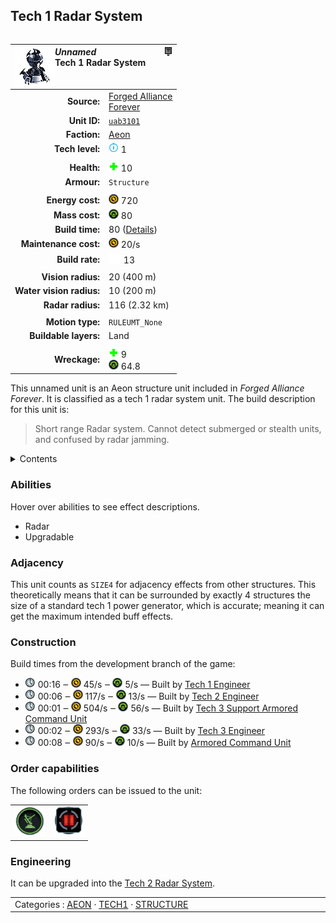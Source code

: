 Tech 1 Radar System
----
<table align="right">
    <thead>
        <tr>
            <th align="left" colspan="2">
                <img align="left" src="icons/units/UAB3101_icon.png" title="The unit icon" /><img align="right" src="icons/strategicicons/icon_structure1_intel_rest.png" title="icon_structure1_intel" /><i>Unnamed</i><br />Tech 1 Radar System
            </th>
        </tr>
    </thead>
    <tbody>
        <tr>
            <td align="right"><strong>Source:</strong></td>
            <td><a href="Forged Alliance Forever">Forged Alliance<br />Forever</a></td>
        </tr>
        <tr>
            <td align="right"><strong>Unit ID:</strong></td>
            <td><a href="https://github.com/FAForever/fa/D:/faf-development/fa/units/UAB3101/UAB3101_unit.bp"><code>uab3101</code></a></td>
        </tr>
        <tr>
            <td align="right"><strong>Faction:</strong></td>
            <td><a href="_categories.AEON">Aeon</a></td>
        </tr>
        <tr>
            <td align="right"><strong>Tech level:</strong></td>
            <td><img src="icons/T1.png" title="Tech 1" /> 1</td>
        </tr>
        <tr><td align="center" colspan="2"></td></tr>
        <tr>
            <td align="right"><strong>Health:</strong></td>
            <td><img src="icons/health.png" title="Health" /> 10</td>
        </tr>
        <tr>
            <td align="right"><strong>Armour:</strong></td>
            <td><code>Structure</code></td>
        </tr>
        <tr><td align="center" colspan="2"></td></tr>
        <tr>
            <td align="right"><strong>Energy cost:</strong></td>
            <td><img src="icons/energy.png" title="Energy" /> 720</td>
        </tr>
        <tr>
            <td align="right"><strong>Mass cost:</strong></td>
            <td><img src="icons/mass.png" title="Mass" /> 80</td>
        </tr>
        <tr>
            <td align="right"><strong>Build time:</strong></td>
            <td>80 (<a href="#construction">Details</a>)</td>
        </tr>
        <tr>
            <td align="right"><strong>Maintenance cost:</strong></td>
            <td><img src="icons/energy.png" title="Energy" /> 20/s</td>
        </tr>
        <tr>
            <td align="right"><strong>Build rate:</strong></td>
            <td><img src="icons/build.png" title="Build" /> 13</td>
        </tr>
        <tr><td align="center" colspan="2"></td></tr>
        <tr>
            <td align="right"><strong>Vision radius:</strong></td>
            <td> <span title="0.40 km, 0.25 mi">20 (400 m)</span></td>
        </tr>
        <tr>
            <td align="right"><strong>Water vision radius:</strong></td>
            <td> <span title="0.20 km, 0.12 mi">10 (200 m)</span></td>
        </tr>
        <tr>
            <td align="right"><strong>Radar radius:</strong></td>
            <td> <span title="2320 m, 1.44 mi">116 (2.32 km)</span></td>
        </tr>
        <tr><td align="center" colspan="2"></td></tr>
        <tr>
            <td align="right"><strong>Motion type:</strong></td>
            <td><code>RULEUMT_None</code></td>
        </tr>
        <tr>
            <td align="right"><strong>Buildable layers:</strong></td>
            <td>Land</td>
        </tr>
        <tr><td align="center" colspan="2"></td></tr>
        <tr>
            <td align="right"><strong>Wreckage:</strong></td>
            <td><img src="icons/health.png" title="Health" /> 9<br /><img src="icons/mass.png" title="Mass" /> 64.8</td>
        </tr>
    </tbody>
</table>

This unnamed unit is an Aeon structure unit included in *Forged Alliance Forever*.
It is classified as a tech 1 radar system unit.
The build description for this unit is:

<blockquote>Short range Radar system. Cannot detect submerged or stealth units, and confused by radar jamming.</blockquote>

<details>
<summary>Contents</summary>

1. – <a href="#abilities">Abilities</a>
2. – <a href="#adjacency">Adjacency</a>
3. – <a href="#construction">Construction</a>
4. – <a href="#order-capabilities">Order capabilities</a>
5. – <a href="#engineering">Engineering</a>
</details>

### Abilities
Hover over abilities to see effect descriptions.

* <span title="Can see blips of units not seen by vision that are on or above water">Radar</span>
* <span title="Can build a unit to replace itself">Upgradable</span>

### Adjacency
This unit counts as `SIZE4` for adjacency effects from other structures. This theoretically means that it can be surrounded by exactly 4 structures the size of a standard tech 1 power generator, which is accurate; meaning it can get the maximum intended buff effects. 

### Construction
Build times from the development branch of the game:
* <img src="icons/time.png" title="Time" /> 00:16 ‒ <img src="icons/energy.png" title="Energy" /> 45/s ‒ <img src="icons/mass.png" title="Mass" /> 5/s — Built by <a href="UAL0105">Tech 1 Engineer</a>
* <img src="icons/time.png" title="Time" /> 00:06 ‒ <img src="icons/energy.png" title="Energy" /> 117/s ‒ <img src="icons/mass.png" title="Mass" /> 13/s — Built by <a href="UAL0208">Tech 2 Engineer</a>
* <img src="icons/time.png" title="Time" /> 00:01 ‒ <img src="icons/energy.png" title="Energy" /> 504/s ‒ <img src="icons/mass.png" title="Mass" /> 56/s — Built by <a href="UAL0301">Tech 3 Support Armored Command Unit</a>
* <img src="icons/time.png" title="Time" /> 00:02 ‒ <img src="icons/energy.png" title="Energy" /> 293/s ‒ <img src="icons/mass.png" title="Mass" /> 33/s — Built by <a href="UAL0309">Tech 3 Engineer</a>
* <img src="icons/time.png" title="Time" /> 00:08 ‒ <img src="icons/energy.png" title="Energy" /> 90/s ‒ <img src="icons/mass.png" title="Mass" /> 10/s — Built by <a href="UAL0001">Armored Command Unit</a>

### Order capabilities
The following orders can be issued to the unit:
<table>
<td><img float="left" src="icons/orders/radar.png" title="Radar Toggle
Turn the selection units radar on/off" /></td>
<td><img float="left" src="icons/orders/pause.png" title="Pause Construction
Pause/unpause current construction order" /></td>
</table>

### Engineering
It can be upgraded into the <a href="UAB3201">Tech 2 Radar System</a>.


<table align="center">
<td width="1215px">Categories : 
<a href="_categories.AEON">AEON</a> · 
<a href="_categories.TECH1">TECH1</a> · 
<a href="_categories.STRUCTURE">STRUCTURE</a></td>
</table>
